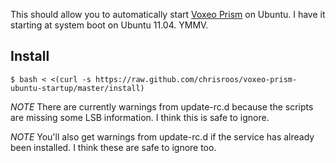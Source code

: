 This should allow you to automatically start [Voxeo Prism](http://www.voxeo.com/prism/) on Ubuntu.  I have it starting at system boot on Ubuntu 11.04.  YMMV.

## Install

    $ bash < <(curl -s https://raw.github.com/chrisroos/voxeo-prism-ubuntu-startup/master/install)
    
*NOTE* There are currently warnings from update-rc.d because the scripts are missing some LSB information.  I think this is safe to ignore.

*NOTE* You'll also get warnings from update-rc.d if the service has already been installed.  I think these are safe to ignore too.